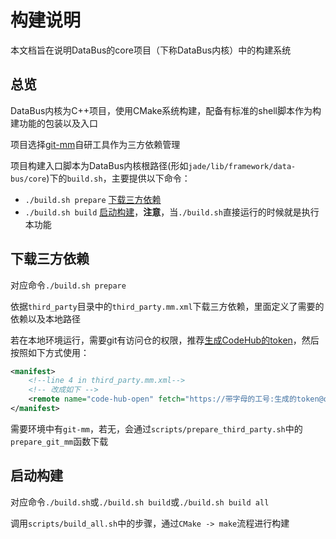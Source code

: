 # 构建说明

本文档旨在说明DataBus的core项目（下称DataBus内核）中的构建系统

## 总览

DataBus内核为C++项目，使用CMake系统构建，配备有标准的shell脚本作为构建功能的包装以及入口

项目选择[git-mm](https://his.huawei.com/csop/index.html#/ToolInfo?toolId=1615250775275995136&samType=his)自研工具作为三方依赖管理

项目构建入口脚本为DataBus内核根路径(形如`jade/lib/framework/data-bus/core`)下的`build.sh`，主要提供以下命令：

- `./build.sh prepare` [下载三方依赖](#下载三方依赖)
- `./build.sh build` [启动构建](#启动构建)，**注意**，当`./build.sh`直接运行的时候就是执行本功能

## 下载三方依赖

对应命令`./build.sh prepare`

依据`third_party`目录中的`third_party.mm.xml`下载三方依赖，里面定义了需要的依赖以及本地路径

若在本地环境运行，需要git有访问仓的权限，推荐[生成CodeHub的token](https://12345.huawei.com/unidesk/portal/#/case_details?caseId=KT00141759)，然后按照如下方式使用：

```xml
<manifest>
    <!--line 4 in third_party.mm.xml-->
    <!-- 改成如下 -->
    <remote name="code-hub-open" fetch="https://带字母的工号:生成的token@open.codehub.huawei.com/"/>
</manifest>
```

需要环境中有`git-mm`，若无，会通过`scripts/prepare_third_party.sh`中的`prepare_git_mm`函数下载

## 启动构建

对应命令`./build.sh`或`./build.sh build`或`./build.sh build all`

调用`scripts/build_all.sh`中的步骤，通过`CMake -> make`流程进行构建